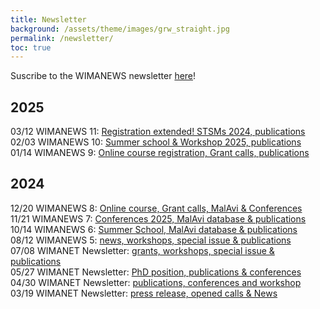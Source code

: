 ```yaml
---
title: Newsletter
background: /assets/theme/images/grw_straight.jpg
permalink: /newsletter/
toc: true
---
```


Suscribe to the WIMANEWS newsletter [here](https://wimanet-science.github.io/web/contact/)!

## 2025
03/12 WIMANEWS 11: [Registration extended! STSMs 2024, publications](https://us13.campaign-archive.com/?u=275310857bbcf917bec086b17&id=e24c8d472d)<br>
02/03 WIMANEWS 10: [Summer school & Workshop 2025, publications](https://us13.campaign-archive.com/?u=275310857bbcf917bec086b17&id=7aeb0b7961)<br>
01/14 WIMANEWS 9: [Online course registration, Grant calls, publications](https://us13.campaign-archive.com/?u=275310857bbcf917bec086b17&id=8f74b5c056)<br>

## 2024
12/20 WIMANEWS 8: [Online course, Grant calls, MalAvi & Conferences](https://us13.campaign-archive.com/?u=275310857bbcf917bec086b17&id=12875918da)<br>
11/21 WIMANEWS 7: [Conferences 2025, MalAvi database & publications](https://us13.campaign-archive.com/?u=275310857bbcf917bec086b17&id=31e68d74a2)<br>
10/14 WIMANEWS 6: [Summer School, MalAvi database & publications](https://us13.campaign-archive.com/?u=275310857bbcf917bec086b17&id=3ea260ec1c)<br>
08/12 WIMANEWS 5: [news, workshops, special issue & publications](https://us13.campaign-archive.com/?u=275310857bbcf917bec086b17&id=3931959636)<br>
07/08 WIMANET Newsletter: [grants, workshops, special issue & publications](https://us13.campaign-archive.com/?u=275310857bbcf917bec086b17&id=1bd5f74226)<br>
05/27 WIMANET Newsletter: [PhD position, publications & conferences](https://us13.campaign-archive.com/?u=275310857bbcf917bec086b17&id=ed2ca9783b)<br>
04/30 WIMANET Newsletter: [publications, conferences and workshop](https://us13.campaign-archive.com/?u=275310857bbcf917bec086b17&id=8861cfb1bd)<br>
03/19 WIMANET Newsletter: [press release, opened calls & News](https://us13.campaign-archive.com/?u=275310857bbcf917bec086b17&id=e342951f98)<br>

